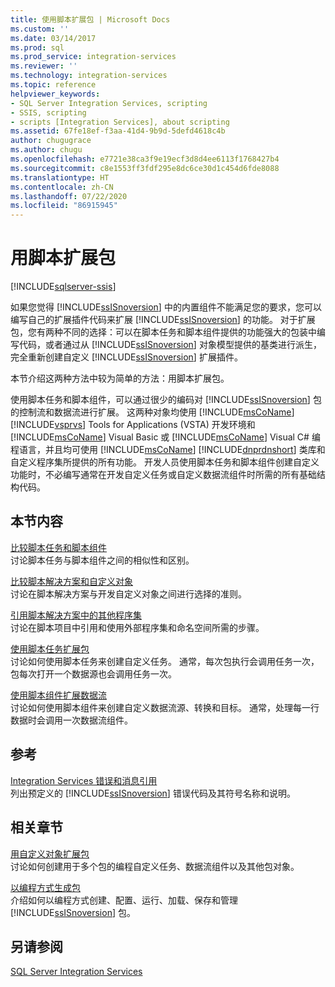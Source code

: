 ```yaml
---
title: 使用脚本扩展包 | Microsoft Docs
ms.custom: ''
ms.date: 03/14/2017
ms.prod: sql
ms.prod_service: integration-services
ms.reviewer: ''
ms.technology: integration-services
ms.topic: reference
helpviewer_keywords:
- SQL Server Integration Services, scripting
- SSIS, scripting
- scripts [Integration Services], about scripting
ms.assetid: 67fe18ef-f3aa-41d4-9b9d-5defd4618c4b
author: chugugrace
ms.author: chugu
ms.openlocfilehash: e7721e38ca3f9e19ecf3d8d4ee6113f1768427b4
ms.sourcegitcommit: c8e1553ff3fdf295e8dc6ce30d1c454d6fde8088
ms.translationtype: HT
ms.contentlocale: zh-CN
ms.lasthandoff: 07/22/2020
ms.locfileid: "86915945"
---
```

# <a name="extending-packages-with-scripting"></a>用脚本扩展包

[!INCLUDE[sqlserver-ssis](../../includes/applies-to-version/sqlserver-ssis.md)]


  如果您觉得 [!INCLUDE[ssISnoversion](../../includes/ssisnoversion-md.md)] 中的内置组件不能满足您的要求，您可以编写自己的扩展插件代码来扩展 [!INCLUDE[ssISnoversion](../../includes/ssisnoversion-md.md)] 的功能。 对于扩展包，您有两种不同的选择：可以在脚本任务和脚本组件提供的功能强大的包装中编写代码，或者通过从 [!INCLUDE[ssISnoversion](../../includes/ssisnoversion-md.md)] 对象模型提供的基类进行派生，完全重新创建自定义 [!INCLUDE[ssISnoversion](../../includes/ssisnoversion-md.md)] 扩展插件。  
  
 本节介绍这两种方法中较为简单的方法：用脚本扩展包。  
  
 使用脚本任务和脚本组件，可以通过很少的编码对 [!INCLUDE[ssISnoversion](../../includes/ssisnoversion-md.md)] 包的控制流和数据流进行扩展。 这两种对象均使用 [!INCLUDE[msCoName](../../includes/msconame-md.md)] [!INCLUDE[vsprvs](../../includes/vsprvs-md.md)] Tools for Applications (VSTA) 开发环境和 [!INCLUDE[msCoName](../../includes/msconame-md.md)] Visual Basic 或 [!INCLUDE[msCoName](../../includes/msconame-md.md)] Visual C# 编程语言，并且均可使用 [!INCLUDE[msCoName](../../includes/msconame-md.md)] [!INCLUDE[dnprdnshort](../../includes/dnprdnshort-md.md)] 类库和自定义程序集所提供的所有功能。 开发人员使用脚本任务和脚本组件创建自定义功能时，不必编写通常在开发自定义任务或自定义数据流组件时所需的所有基础结构代码。  
  
## <a name="in-this-section"></a>本节内容  
 [比较脚本任务和脚本组件](../../integration-services/extending-packages-scripting/comparing-the-script-task-and-the-script-component.md)  
 讨论脚本任务与脚本组件之间的相似性和区别。  
  
 [比较脚本解决方案和自定义对象](../../integration-services/extending-packages-scripting/comparing-scripting-solutions-and-custom-objects.md)  
 讨论在脚本解决方案与开发自定义对象之间进行选择的准则。  
  
 [引用脚本解决方案中的其他程序集](../../integration-services/extending-packages-scripting/referencing-other-assemblies-in-scripting-solutions.md)  
 讨论在脚本项目中引用和使用外部程序集和命名空间所需的步骤。  
  
 [使用脚本任务扩展包](../../integration-services/extending-packages-scripting/task/extending-the-package-with-the-script-task.md)  
 讨论如何使用脚本任务来创建自定义任务。 通常，每次包执行会调用任务一次，包每次打开一个数据源也会调用任务一次。  
  
 [使用脚本组件扩展数据流](../../integration-services/extending-packages-scripting/data-flow-script-component/extending-the-data-flow-with-the-script-component.md)  
 讨论如何使用脚本组件来创建自定义数据流源、转换和目标。 通常，处理每一行数据时会调用一次数据流组件。  
  
## <a name="reference"></a>参考  
 [Integration Services 错误和消息引用](../../integration-services/integration-services-error-and-message-reference.md)  
 列出预定义的 [!INCLUDE[ssISnoversion](../../includes/ssisnoversion-md.md)] 错误代码及其符号名称和说明。  
  
## <a name="related-sections"></a>相关章节  
 [用自定义对象扩展包](../../integration-services/extending-packages-custom-objects/extending-packages-with-custom-objects.md)  
 讨论如何创建用于多个包的编程自定义任务、数据流组件以及其他包对象。  
  
 [以编程方式生成包](../../integration-services/building-packages-programmatically/building-packages-programmatically.md)  
 介绍如何以编程方式创建、配置、运行、加载、保存和管理 [!INCLUDE[ssISnoversion](../../includes/ssisnoversion-md.md)] 包。  
  
## <a name="see-also"></a>另请参阅  
 [SQL Server Integration Services](../../integration-services/sql-server-integration-services.md)  
  
  
